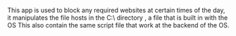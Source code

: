 This app is used to block any required websites at certain times of the day, it manipulates the file hosts in the C:\\ directory , a file that is built in with the OS
This also contain the same script file that work at the backend of the OS.
